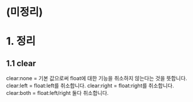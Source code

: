 # (미정리)

# 1. 정리

## 1.1 clear
clear:none = 기본 값으로써 float에 대한 기능을 취소하지 않는다는 것을 뜻합니다.
clear:left = float:left를 취소합니다.
clear:right = float:right를 취소합니다.
clear:both = float:left/right 둘다 취소합니다.